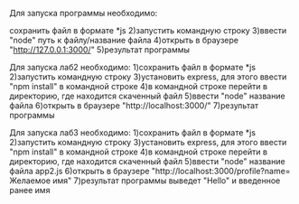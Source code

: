 Для запуска программы необходимо:

сохранить файл в формате *js 2)запустить командную строку 3)ввести "node" путь к файлу/название файла 4)открыть в браузере "http://127.0.0.1:3000/" 5)результат программы

Для запуска лаб2 необходимо:
1)сохранить файл в формате *js
2)запустить командную строку 
3)установить express, для этого ввести "npm install" в командной строке 
4)в командной строке перейти в директорию, где находится скаченный файл
5)ввести "node" название файла
6)открыть в браузере "http://localhost:3000/" 
7)результат программы

Для запуска лаб3 необходимо:
1)сохранить файл в формате *js
2)запустить командную строку 
3)установить express, для этого ввести "npm install" в командной строке 
4)в командной строке перейти в директорию, где находится скаченный файл
5)ввести "node" название файла app2.js
6)открыть в браузере "http://localhost:3000/profile?name= Желаемое имя" 
7)результат программы выведет "Hello" и введенное ранее имя
